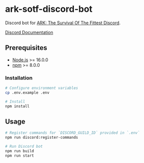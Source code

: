 # ark-sotf-discord-bot

Discord bot for [ARK: The Survival Of The Fittest Discord](https://discord.gg/playSOTF).

[Discord Documentation](https://discord.com/developers/applications)

## Prerequisites

- [Node.js](https://nodejs.org/) >= 16.0.0
- [npm](https://www.npmjs.com/) >= 8.0.0

### Installation

```sh
# Configure environment variables
cp .env.example .env

# Install
npm install
```

## Usage

```sh
# Register commands for `DISCORD_GUILD_ID` provided in `.env`
npm run discord:register-commands

# Run Discord bot
npm run build
npm run start
```
